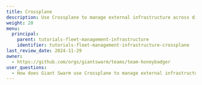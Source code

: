 ```yaml
---
title: Crossplane
description: Use Crossplane to manage external infrastructure across different cloud providers.
weight: 20
menu:
  principal:
    parent: tutorials-fleet-management-infrastructure
    identifier: tutorials-fleet-management-infrastructure-crossplane
last_review_date: 2024-11-29
owner:
  - https://github.com/orgs/giantswarm/teams/team-honeybadger
user_questions:
  - How does Giant Swarm use Crossplane to manage external infrastructure?
---
```

